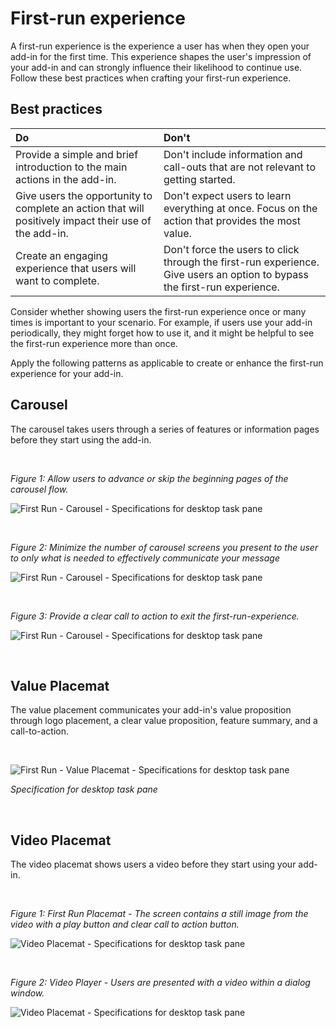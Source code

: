 # First-run experience

A first-run experience is the experience a user has when they open your add-in for the first time. This experience shapes the user's impression of your add-in and can strongly influence their likelihood to continue use. Follow these best practices when crafting your first-run experience. 


## Best practices

|Do|Don't|
|:------|:------|
|Provide a simple and brief introduction to the main actions in  the add-in. | Don't include information and call-outs that are not relevant to getting started.
|Give users the opportunity to complete an action that will positively impact their use of the add-in.| Don't expect users to learn everything at once. Focus on the action that provides the most value.
|Create an engaging experience that users will want to complete. | Don't force the users to click through the first-run experience. Give users an option to bypass the first-run experience. |


Consider whether showing users the first-run experience once or many times is important to your scenario. For example, if users use your add-in periodically, they might forget how to use it, and it might be helpful to see the first-run experience more than once. 

Apply the following patterns as applicable to create or enhance the first-run experience for your add-in. 

## Carousel

The carousel takes users through a series of features or information pages before they start using the add-in.

<br/>

*Figure 1: Allow users to advance or skip the beginning pages of the carousel flow.*
 
![First Run - Carousel - Specifications for desktop task pane](screens/addin_screens/FRE_step_1@2x.png)

<br/>

*Figure 2: Minimize the number of carousel screens you present to the user to only what is needed to effectively communicate your message*

![First Run - Carousel - Specifications for desktop task pane](screens/addin_screens/FRE_step_2@2x.png)

<br/>

*Figure 3: Provide a clear call to action to exit the first-run-experience.*

![First Run - Carousel - Specifications for desktop task pane](screens/addin_screens/FRE_step_3@2x.png)

<br/>

## Value Placemat

The value placement communicates your add-in's value proposition through logo placement, a clear value proposition, feature summary, and a call-to-action.

<br/>

![First Run - Value Placemat - Specifications for desktop task pane](screens/addin_screens/FRE_value@2x.png)

*Specification for desktop task pane*

<br/>

## Video Placemat

The video placemat shows users a video before they start using your add-in. 

<br/>

*Figure 1: First Run Placemat - The screen contains a still image from the video with a play button and clear call to action button.*

![Video Placemat - Specifications for desktop task pane](screens/addin_screens/FRE_video@2x.png)

<br/>

*Figure 2: Video Player - Users are presented with a video within a dialog window.*

![Video Placemat - Specifications for desktop task pane](screens/addin_screens/FRE_video_dialog@2x.png)